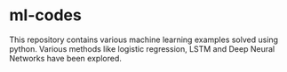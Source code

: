 # ml-codes

This repository contains various machine learning examples solved using python. Various methods like logistic regression, LSTM and Deep Neural Networks have been explored.
